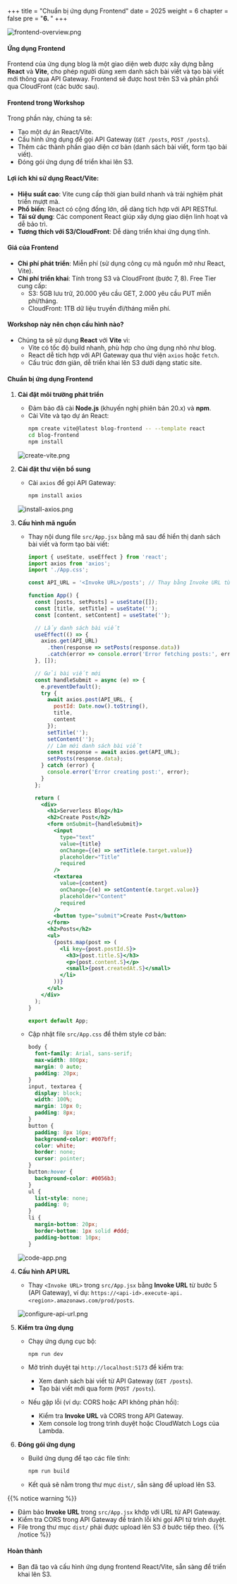 +++
title = "Chuẩn bị ứng dụng Frontend"
date = 2025
weight = 6
chapter = false
pre = "<b>6. </b>"
+++

![frontend-overview.png](/images/6-Prepare-Frontend-Application/6.1.png)

#### Ứng dụng Frontend

Frontend của ứng dụng blog là một giao diện web được xây dựng bằng **React** và **Vite**, cho phép người dùng xem danh sách bài viết và tạo bài viết mới thông qua API Gateway. Frontend sẽ được host trên S3 và phân phối qua CloudFront (các bước sau).

#### Frontend trong Workshop
Trong phần này, chúng ta sẽ:
- Tạo một dự án React/Vite.
- Cấu hình ứng dụng để gọi API Gateway (`GET /posts`, `POST /posts`).
- Thêm các thành phần giao diện cơ bản (danh sách bài viết, form tạo bài viết).
- Đóng gói ứng dụng để triển khai lên S3.

#### Lợi ích khi sử dụng React/Vite:
- **Hiệu suất cao**: Vite cung cấp thời gian build nhanh và trải nghiệm phát triển mượt mà.
- **Phổ biến**: React có cộng đồng lớn, dễ dàng tích hợp với API RESTful.
- **Tái sử dụng**: Các component React giúp xây dựng giao diện linh hoạt và dễ bảo trì.
- **Tương thích với S3/CloudFront**: Dễ dàng triển khai ứng dụng tĩnh.

#### Giá của Frontend
- **Chi phí phát triển**: Miễn phí (sử dụng công cụ mã nguồn mở như React, Vite).
- **Chi phí triển khai**: Tính trong S3 và CloudFront (bước 7, 8). Free Tier cung cấp:
  - S3: 5GB lưu trữ, 20.000 yêu cầu GET, 2.000 yêu cầu PUT miễn phí/tháng.
  - CloudFront: 1TB dữ liệu truyền đi/tháng miễn phí.

#### Workshop này nên chọn cấu hình nào?
- Chúng ta sẽ sử dụng **React** với **Vite** vì:
  - Vite có tốc độ build nhanh, phù hợp cho ứng dụng nhỏ như blog.
  - React dễ tích hợp với API Gateway qua thư viện `axios` hoặc `fetch`.
  - Cấu trúc đơn giản, dễ triển khai lên S3 dưới dạng static site.

#### Chuẩn bị ứng dụng Frontend

1. **Cài đặt môi trường phát triển**
   - Đảm bảo đã cài **Node.js** (khuyến nghị phiên bản 20.x) và **npm**.
   - Cài Vite và tạo dự án React:
     ```bash
     npm create vite@latest blog-frontend -- --template react
     cd blog-frontend
     npm install
     ```

   ![create-vite.png](/images/6-Prepare-Frontend-Application/6.2.png)

2. **Cài đặt thư viện bổ sung**
   - Cài `axios` để gọi API Gateway:
     ```bash
     npm install axios
     ```

   ![install-axios.png](/images/6-Prepare-Frontend-Application/6.3.png)

3. **Cấu hình mã nguồn**
   - Thay nội dung file `src/App.jsx` bằng mã sau để hiển thị danh sách bài viết và form tạo bài viết:
     ```jsx
     import { useState, useEffect } from 'react';
     import axios from 'axios';
     import './App.css';

     const API_URL = '<Invoke URL>/posts'; // Thay bằng Invoke URL từ bước 5

     function App() {
       const [posts, setPosts] = useState([]);
       const [title, setTitle] = useState('');
       const [content, setContent] = useState('');

       // Lấy danh sách bài viết
       useEffect(() => {
         axios.get(API_URL)
           .then(response => setPosts(response.data))
           .catch(error => console.error('Error fetching posts:', error));
       }, []);

       // Gửi bài viết mới
       const handleSubmit = async (e) => {
         e.preventDefault();
         try {
           await axios.post(API_URL, {
             postId: Date.now().toString(),
             title,
             content
           });
           setTitle('');
           setContent('');
           // Làm mới danh sách bài viết
           const response = await axios.get(API_URL);
           setPosts(response.data);
         } catch (error) {
           console.error('Error creating post:', error);
         }
       };

       return (
         <div>
           <h1>Serverless Blog</h1>
           <h2>Create Post</h2>
           <form onSubmit={handleSubmit}>
             <input
               type="text"
               value={title}
               onChange={(e) => setTitle(e.target.value)}
               placeholder="Title"
               required
             />
             <textarea
               value={content}
               onChange={(e) => setContent(e.target.value)}
               placeholder="Content"
               required
             />
             <button type="submit">Create Post</button>
           </form>
           <h2>Posts</h2>
           <ul>
             {posts.map(post => (
               <li key={post.postId.S}>
                 <h3>{post.title.S}</h3>
                 <p>{post.content.S}</p>
                 <small>{post.createdAt.S}</small>
               </li>
             ))}
           </ul>
         </div>
       );
     }

     export default App;
     ```

   - Cập nhật file `src/App.css` để thêm style cơ bản:
     ```css
     body {
       font-family: Arial, sans-serif;
       max-width: 800px;
       margin: 0 auto;
       padding: 20px;
     }
     input, textarea {
       display: block;
       width: 100%;
       margin: 10px 0;
       padding: 8px;
     }
     button {
       padding: 8px 16px;
       background-color: #007bff;
       color: white;
       border: none;
       cursor: pointer;
     }
     button:hover {
       background-color: #0056b3;
     }
     ul {
       list-style: none;
       padding: 0;
     }
     li {
       margin-bottom: 20px;
       border-bottom: 1px solid #ddd;
       padding-bottom: 10px;
     }
     ```

   ![code-app.png](/images/6-Prepare-Frontend-Application/6.4.png)

4. **Cấu hình API URL**
   - Thay `<Invoke URL>` trong `src/App.jsx` bằng **Invoke URL** từ bước 5 (API Gateway), ví dụ: `https://<api-id>.execute-api.<region>.amazonaws.com/prod/posts`.

   ![configure-api-url.png](/images/6-Prepare-Frontend-Application/6.5.png)

5. **Kiểm tra ứng dụng**
   - Chạy ứng dụng cục bộ:
     ```bash
     npm run dev
     ```
   - Mở trình duyệt tại `http://localhost:5173` để kiểm tra:
     - Xem danh sách bài viết từ API Gateway (`GET /posts`).
     - Tạo bài viết mới qua form (`POST /posts`).

   - Nếu gặp lỗi (ví dụ: CORS hoặc API không phản hồi):
     - Kiểm tra **Invoke URL** và CORS trong API Gateway.
     - Xem console log trong trình duyệt hoặc CloudWatch Logs của Lambda.

6. **Đóng gói ứng dụng**
   - Build ứng dụng để tạo các file tĩnh:
     ```bash
     npm run build
     ```
   - Kết quả sẽ nằm trong thư mục `dist/`, sẵn sàng để upload lên S3.

{{% notice warning %}}
- Đảm bảo **Invoke URL** trong `src/App.jsx` khớp với URL từ API Gateway.
- Kiểm tra CORS trong API Gateway để tránh lỗi khi gọi API từ trình duyệt.
- File trong thư mục `dist/` phải được upload lên S3 ở bước tiếp theo.
{{% /notice %}}

#### Hoàn thành
- Bạn đã tạo và cấu hình ứng dụng frontend React/Vite, sẵn sàng để triển khai lên S3.
